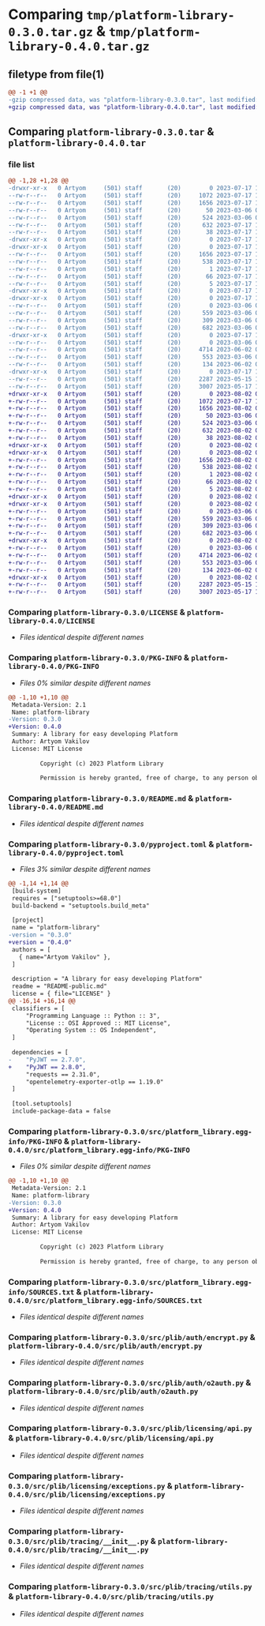 # Comparing `tmp/platform-library-0.3.0.tar.gz` & `tmp/platform-library-0.4.0.tar.gz`

## filetype from file(1)

```diff
@@ -1 +1 @@
-gzip compressed data, was "platform-library-0.3.0.tar", last modified: Mon Jul 17 13:07:53 2023, max compression
+gzip compressed data, was "platform-library-0.4.0.tar", last modified: Wed Aug  2 07:55:17 2023, max compression
```

## Comparing `platform-library-0.3.0.tar` & `platform-library-0.4.0.tar`

### file list

```diff
@@ -1,28 +1,28 @@
-drwxr-xr-x   0 Artyom     (501) staff       (20)        0 2023-07-17 13:07:53.437466 platform-library-0.3.0/
--rw-r--r--   0 Artyom     (501) staff       (20)     1072 2023-07-17 10:23:17.000000 platform-library-0.3.0/LICENSE
--rw-r--r--   0 Artyom     (501) staff       (20)     1656 2023-07-17 13:07:53.437345 platform-library-0.3.0/PKG-INFO
--rw-r--r--   0 Artyom     (501) staff       (20)       50 2023-03-06 08:11:34.000000 platform-library-0.3.0/README-public.md
--rw-r--r--   0 Artyom     (501) staff       (20)      524 2023-03-06 07:49:45.000000 platform-library-0.3.0/README.md
--rw-r--r--   0 Artyom     (501) staff       (20)      632 2023-07-17 13:03:12.000000 platform-library-0.3.0/pyproject.toml
--rw-r--r--   0 Artyom     (501) staff       (20)       38 2023-07-17 13:07:53.437506 platform-library-0.3.0/setup.cfg
-drwxr-xr-x   0 Artyom     (501) staff       (20)        0 2023-07-17 13:07:53.434660 platform-library-0.3.0/src/
-drwxr-xr-x   0 Artyom     (501) staff       (20)        0 2023-07-17 13:07:53.435840 platform-library-0.3.0/src/platform_library.egg-info/
--rw-r--r--   0 Artyom     (501) staff       (20)     1656 2023-07-17 13:07:53.000000 platform-library-0.3.0/src/platform_library.egg-info/PKG-INFO
--rw-r--r--   0 Artyom     (501) staff       (20)      538 2023-07-17 13:07:53.000000 platform-library-0.3.0/src/platform_library.egg-info/SOURCES.txt
--rw-r--r--   0 Artyom     (501) staff       (20)        1 2023-07-17 13:07:53.000000 platform-library-0.3.0/src/platform_library.egg-info/dependency_links.txt
--rw-r--r--   0 Artyom     (501) staff       (20)       66 2023-07-17 13:07:53.000000 platform-library-0.3.0/src/platform_library.egg-info/requires.txt
--rw-r--r--   0 Artyom     (501) staff       (20)        5 2023-07-17 13:07:53.000000 platform-library-0.3.0/src/platform_library.egg-info/top_level.txt
-drwxr-xr-x   0 Artyom     (501) staff       (20)        0 2023-07-17 13:07:53.434852 platform-library-0.3.0/src/plib/
-drwxr-xr-x   0 Artyom     (501) staff       (20)        0 2023-07-17 13:07:53.436260 platform-library-0.3.0/src/plib/auth/
--rw-r--r--   0 Artyom     (501) staff       (20)        0 2023-03-06 07:47:25.000000 platform-library-0.3.0/src/plib/auth/__init__.py
--rw-r--r--   0 Artyom     (501) staff       (20)      559 2023-03-06 07:47:25.000000 platform-library-0.3.0/src/plib/auth/encrypt.py
--rw-r--r--   0 Artyom     (501) staff       (20)      309 2023-03-06 07:47:25.000000 platform-library-0.3.0/src/plib/auth/jwt.py
--rw-r--r--   0 Artyom     (501) staff       (20)      682 2023-03-06 07:47:25.000000 platform-library-0.3.0/src/plib/auth/o2auth.py
-drwxr-xr-x   0 Artyom     (501) staff       (20)        0 2023-07-17 13:07:53.436952 platform-library-0.3.0/src/plib/licensing/
--rw-r--r--   0 Artyom     (501) staff       (20)        0 2023-03-06 07:29:21.000000 platform-library-0.3.0/src/plib/licensing/__init__.py
--rw-r--r--   0 Artyom     (501) staff       (20)     4714 2023-06-02 08:23:17.000000 platform-library-0.3.0/src/plib/licensing/api.py
--rw-r--r--   0 Artyom     (501) staff       (20)      553 2023-03-06 07:29:21.000000 platform-library-0.3.0/src/plib/licensing/exceptions.py
--rw-r--r--   0 Artyom     (501) staff       (20)      134 2023-06-02 08:23:17.000000 platform-library-0.3.0/src/plib/licensing/models.py
-drwxr-xr-x   0 Artyom     (501) staff       (20)        0 2023-07-17 13:07:53.437190 platform-library-0.3.0/src/plib/tracing/
--rw-r--r--   0 Artyom     (501) staff       (20)     2287 2023-05-15 12:18:09.000000 platform-library-0.3.0/src/plib/tracing/__init__.py
--rw-r--r--   0 Artyom     (501) staff       (20)     3007 2023-05-17 10:17:35.000000 platform-library-0.3.0/src/plib/tracing/utils.py
+drwxr-xr-x   0 Artyom     (501) staff       (20)        0 2023-08-02 07:55:17.257973 platform-library-0.4.0/
+-rw-r--r--   0 Artyom     (501) staff       (20)     1072 2023-07-17 10:23:17.000000 platform-library-0.4.0/LICENSE
+-rw-r--r--   0 Artyom     (501) staff       (20)     1656 2023-08-02 07:55:17.257835 platform-library-0.4.0/PKG-INFO
+-rw-r--r--   0 Artyom     (501) staff       (20)       50 2023-03-06 08:11:34.000000 platform-library-0.4.0/README-public.md
+-rw-r--r--   0 Artyom     (501) staff       (20)      524 2023-03-06 07:49:45.000000 platform-library-0.4.0/README.md
+-rw-r--r--   0 Artyom     (501) staff       (20)      632 2023-08-02 07:55:02.000000 platform-library-0.4.0/pyproject.toml
+-rw-r--r--   0 Artyom     (501) staff       (20)       38 2023-08-02 07:55:17.258018 platform-library-0.4.0/setup.cfg
+drwxr-xr-x   0 Artyom     (501) staff       (20)        0 2023-08-02 07:55:17.255205 platform-library-0.4.0/src/
+drwxr-xr-x   0 Artyom     (501) staff       (20)        0 2023-08-02 07:55:17.256501 platform-library-0.4.0/src/platform_library.egg-info/
+-rw-r--r--   0 Artyom     (501) staff       (20)     1656 2023-08-02 07:55:17.000000 platform-library-0.4.0/src/platform_library.egg-info/PKG-INFO
+-rw-r--r--   0 Artyom     (501) staff       (20)      538 2023-08-02 07:55:17.000000 platform-library-0.4.0/src/platform_library.egg-info/SOURCES.txt
+-rw-r--r--   0 Artyom     (501) staff       (20)        1 2023-08-02 07:55:17.000000 platform-library-0.4.0/src/platform_library.egg-info/dependency_links.txt
+-rw-r--r--   0 Artyom     (501) staff       (20)       66 2023-08-02 07:55:17.000000 platform-library-0.4.0/src/platform_library.egg-info/requires.txt
+-rw-r--r--   0 Artyom     (501) staff       (20)        5 2023-08-02 07:55:17.000000 platform-library-0.4.0/src/platform_library.egg-info/top_level.txt
+drwxr-xr-x   0 Artyom     (501) staff       (20)        0 2023-08-02 07:55:17.255402 platform-library-0.4.0/src/plib/
+drwxr-xr-x   0 Artyom     (501) staff       (20)        0 2023-08-02 07:55:17.256953 platform-library-0.4.0/src/plib/auth/
+-rw-r--r--   0 Artyom     (501) staff       (20)        0 2023-03-06 07:47:25.000000 platform-library-0.4.0/src/plib/auth/__init__.py
+-rw-r--r--   0 Artyom     (501) staff       (20)      559 2023-03-06 07:47:25.000000 platform-library-0.4.0/src/plib/auth/encrypt.py
+-rw-r--r--   0 Artyom     (501) staff       (20)      309 2023-03-06 07:47:25.000000 platform-library-0.4.0/src/plib/auth/jwt.py
+-rw-r--r--   0 Artyom     (501) staff       (20)      682 2023-03-06 07:47:25.000000 platform-library-0.4.0/src/plib/auth/o2auth.py
+drwxr-xr-x   0 Artyom     (501) staff       (20)        0 2023-08-02 07:55:17.257429 platform-library-0.4.0/src/plib/licensing/
+-rw-r--r--   0 Artyom     (501) staff       (20)        0 2023-03-06 07:29:21.000000 platform-library-0.4.0/src/plib/licensing/__init__.py
+-rw-r--r--   0 Artyom     (501) staff       (20)     4714 2023-06-02 08:23:17.000000 platform-library-0.4.0/src/plib/licensing/api.py
+-rw-r--r--   0 Artyom     (501) staff       (20)      553 2023-03-06 07:29:21.000000 platform-library-0.4.0/src/plib/licensing/exceptions.py
+-rw-r--r--   0 Artyom     (501) staff       (20)      134 2023-06-02 08:23:17.000000 platform-library-0.4.0/src/plib/licensing/models.py
+drwxr-xr-x   0 Artyom     (501) staff       (20)        0 2023-08-02 07:55:17.257680 platform-library-0.4.0/src/plib/tracing/
+-rw-r--r--   0 Artyom     (501) staff       (20)     2287 2023-05-15 12:18:09.000000 platform-library-0.4.0/src/plib/tracing/__init__.py
+-rw-r--r--   0 Artyom     (501) staff       (20)     3007 2023-05-17 10:17:35.000000 platform-library-0.4.0/src/plib/tracing/utils.py
```

### Comparing `platform-library-0.3.0/LICENSE` & `platform-library-0.4.0/LICENSE`

 * *Files identical despite different names*

### Comparing `platform-library-0.3.0/PKG-INFO` & `platform-library-0.4.0/PKG-INFO`

 * *Files 0% similar despite different names*

```diff
@@ -1,10 +1,10 @@
 Metadata-Version: 2.1
 Name: platform-library
-Version: 0.3.0
+Version: 0.4.0
 Summary: A library for easy developing Platform
 Author: Artyom Vakilov
 License: MIT License
         
         Copyright (c) 2023 Platform Library
         
         Permission is hereby granted, free of charge, to any person obtaining a copy
```

### Comparing `platform-library-0.3.0/README.md` & `platform-library-0.4.0/README.md`

 * *Files identical despite different names*

### Comparing `platform-library-0.3.0/pyproject.toml` & `platform-library-0.4.0/pyproject.toml`

 * *Files 3% similar despite different names*

```diff
@@ -1,14 +1,14 @@
 [build-system]
 requires = ["setuptools>=68.0"]
 build-backend = "setuptools.build_meta"
 
 [project]
 name = "platform-library"
-version = "0.3.0"
+version = "0.4.0"
 authors = [
   { name="Artyom Vakilov" },
 ]
 
 description = "A library for easy developing Platform"
 readme = "README-public.md"
 license = { file="LICENSE" }
@@ -16,14 +16,14 @@
 classifiers = [
     "Programming Language :: Python :: 3",
     "License :: OSI Approved :: MIT License",
     "Operating System :: OS Independent",
 ]
 
 dependencies = [
-    "PyJWT == 2.7.0",
+    "PyJWT == 2.8.0",
     "requests == 2.31.0",
     "opentelemetry-exporter-otlp == 1.19.0"
 ]
 
 [tool.setuptools]
 include-package-data = false
```

### Comparing `platform-library-0.3.0/src/platform_library.egg-info/PKG-INFO` & `platform-library-0.4.0/src/platform_library.egg-info/PKG-INFO`

 * *Files 0% similar despite different names*

```diff
@@ -1,10 +1,10 @@
 Metadata-Version: 2.1
 Name: platform-library
-Version: 0.3.0
+Version: 0.4.0
 Summary: A library for easy developing Platform
 Author: Artyom Vakilov
 License: MIT License
         
         Copyright (c) 2023 Platform Library
         
         Permission is hereby granted, free of charge, to any person obtaining a copy
```

### Comparing `platform-library-0.3.0/src/platform_library.egg-info/SOURCES.txt` & `platform-library-0.4.0/src/platform_library.egg-info/SOURCES.txt`

 * *Files identical despite different names*

### Comparing `platform-library-0.3.0/src/plib/auth/encrypt.py` & `platform-library-0.4.0/src/plib/auth/encrypt.py`

 * *Files identical despite different names*

### Comparing `platform-library-0.3.0/src/plib/auth/o2auth.py` & `platform-library-0.4.0/src/plib/auth/o2auth.py`

 * *Files identical despite different names*

### Comparing `platform-library-0.3.0/src/plib/licensing/api.py` & `platform-library-0.4.0/src/plib/licensing/api.py`

 * *Files identical despite different names*

### Comparing `platform-library-0.3.0/src/plib/licensing/exceptions.py` & `platform-library-0.4.0/src/plib/licensing/exceptions.py`

 * *Files identical despite different names*

### Comparing `platform-library-0.3.0/src/plib/tracing/__init__.py` & `platform-library-0.4.0/src/plib/tracing/__init__.py`

 * *Files identical despite different names*

### Comparing `platform-library-0.3.0/src/plib/tracing/utils.py` & `platform-library-0.4.0/src/plib/tracing/utils.py`

 * *Files identical despite different names*


